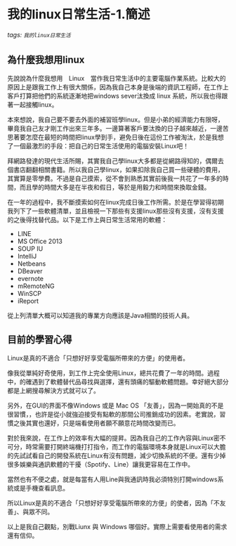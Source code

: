 # 我的linux日常生活-1.簡述

###### tags: `我的linux日常生活`

## 為什麼我想用linux

先說說為什麼我想用　Linux　當作我日常生活中的主要電腦作業系統。比較大的原因上是跟我工作上有很大關係，因為我自己本身是後端的資訊工程師，在工作上客戶打算把他們的系統逐漸地把windows sever汰換成 linux 系統，所以我也得跟著一起接觸linux。

本來想說，我自己要不要去外面的補習班學linux。但是小弟的經濟能力有限呀，畢竟我自己友才剛工作出來三年多。一邊算著客戶要汰換的日子越來越近，一邊苦思著要怎麼在最短的時間把linux學到手，避免日後在這份工作被淘汰，於是我想了一個最激烈的手段：把自己的日常生活使用的電腦安裝Linux吧！

拜網路發達的現代生活所賜，其實我自己學linux大多都是從網路得知的，偶爾去個書店翻翻相關書籍。所以我自己學linux，如果扣除我自己買一些硬體的費用，其實算是零學費。不過是自己摸索，從不會到熟悉其實前後我一共花了一年多的時間，而且學的時間大多是在半夜和假日，等於是用毅力和時間來換取金錢。

在一年的過程中，我不斷摸索如何在linux完成日後工作所需。於是在學習得初期我列下了一些軟體清單，並且檢視一下那些有支援linux那些沒有支援，沒有支援的之後得找替代品。以下是工作上與日常生活常用的軟體：

* LINE
* MS Office 2013
* SOUP IU
* IntelliJ
* Netbeans
* DBeaver
* evernote
* mRemoteNG
* WinSCP
* iReport

從上列清單大概可以知道我的專業方向應該是Java相關的技術人員。

## 目前的學習心得

Linux是真的不適合「只想好好享受電腦所帶來的方便」的使用者。

像我從單純好奇使用，到工作上完全使用Linux，總共花費了一年的時間。過程中，的確遇到了軟體替代品尋找與選擇，還有頭痛的驅動軟體問題。幸好絕大部分都是上網搜尋解決方式就可以了。

另外，在GUI的界面不像Windows 或是 Mac OS 「友善」，因為一開始真的不是很習慣，，也許是從小就強迫接受有點軟的那間公司推銷成功的因素。老實說，習慣之後其實也還好，只是端看使用者願不願意花時間改變而已。

對於我來說，在工作上的效率有大幅的提昇。因為我自己的工作內容與Linux密不可分，時常需要打開終端機打打指令，而工作的電腦環境本身就是Linux可以大膽的先試試看自己的開發系統在Linux有沒有問題，減少切換系統的不便。還有少掉很多娛樂與通訊軟體的干擾（Spotify、Line）讓我更容易在工作中。

當然也有不便之處，就是每當有人用Line與我通訊時我必須特別打開windows系統或是手機查看訊息。

所以Linux是真的不適合「只想好好享受電腦所帶來的方便」的使者，因為「不友善」、與眾不同。

以上是我自己觀點，別戰Liunx 與 Windows 哪個好。實際上需要看使用者的需求還有信仰。